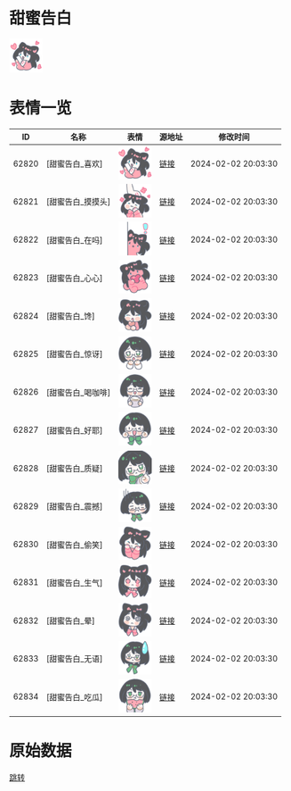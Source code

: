 # 甜蜜告白

<img src="./cover.png" height="60" alt="cover" />

# 表情一览

|ID|名称|表情|源地址|修改时间|
|----|----|----|----|----|
|62820|[甜蜜告白_喜欢]|<img src="./pic/062820_%5B甜蜜告白_喜欢%5D.png" height="60" alt="喜欢"/>|[链接](https://i0.hdslb.com/bfs/garb/6c74de7d4b2ca7901e5d574d9a3339bddb5e4a90.png)|2024-02-02 20:03:30|
|62821|[甜蜜告白_摸摸头]|<img src="./pic/062821_%5B甜蜜告白_摸摸头%5D.png" height="60" alt="摸摸头"/>|[链接](https://i0.hdslb.com/bfs/garb/0fedcc8b4dccbcd1723997accd29c6a56ae1fd25.png)|2024-02-02 20:03:30|
|62822|[甜蜜告白_在吗]|<img src="./pic/062822_%5B甜蜜告白_在吗%5D.png" height="60" alt="在吗"/>|[链接](https://i0.hdslb.com/bfs/garb/796afdad8ff36d7b103bc7324ae8aea2e92db4f6.png)|2024-02-02 20:03:30|
|62823|[甜蜜告白_心心]|<img src="./pic/062823_%5B甜蜜告白_心心%5D.png" height="60" alt="心心"/>|[链接](https://i0.hdslb.com/bfs/garb/0177e4326d3dceb1da5af98feec1ab1ead187e1c.png)|2024-02-02 20:03:30|
|62824|[甜蜜告白_馋]|<img src="./pic/062824_%5B甜蜜告白_馋%5D.png" height="60" alt="馋"/>|[链接](https://i0.hdslb.com/bfs/garb/0818eb59b956a6f00f6b5e96da9120574cb8a784.png)|2024-02-02 20:03:30|
|62825|[甜蜜告白_惊讶]|<img src="./pic/062825_%5B甜蜜告白_惊讶%5D.png" height="60" alt="惊讶"/>|[链接](https://i0.hdslb.com/bfs/garb/78c3598eedffde5f68c4e338840a716d8a28b8d8.png)|2024-02-02 20:03:30|
|62826|[甜蜜告白_喝咖啡]|<img src="./pic/062826_%5B甜蜜告白_喝咖啡%5D.png" height="60" alt="喝咖啡"/>|[链接](https://i0.hdslb.com/bfs/garb/97714c6f300e7896528410bc02bc4e27458510ec.png)|2024-02-02 20:03:30|
|62827|[甜蜜告白_好耶]|<img src="./pic/062827_%5B甜蜜告白_好耶%5D.png" height="60" alt="好耶"/>|[链接](https://i0.hdslb.com/bfs/garb/3552d43947cf00ba50930380907e4a14d87cd5b7.png)|2024-02-02 20:03:30|
|62828|[甜蜜告白_质疑]|<img src="./pic/062828_%5B甜蜜告白_质疑%5D.png" height="60" alt="质疑"/>|[链接](https://i0.hdslb.com/bfs/garb/8a66af91d5b17cb8abf05bf845adffe9a142d60b.png)|2024-02-02 20:03:30|
|62829|[甜蜜告白_震撼]|<img src="./pic/062829_%5B甜蜜告白_震撼%5D.png" height="60" alt="震撼"/>|[链接](https://i0.hdslb.com/bfs/garb/3bde05e38adb2a01bfbc390db536cc5451fb6bd8.png)|2024-02-02 20:03:30|
|62830|[甜蜜告白_偷笑]|<img src="./pic/062830_%5B甜蜜告白_偷笑%5D.png" height="60" alt="偷笑"/>|[链接](https://i0.hdslb.com/bfs/garb/c7832795e713def2c1521194b715217a481a1029.png)|2024-02-02 20:03:30|
|62831|[甜蜜告白_生气]|<img src="./pic/062831_%5B甜蜜告白_生气%5D.png" height="60" alt="生气"/>|[链接](https://i0.hdslb.com/bfs/garb/508ed90df2503578694e8dfc59bfbdbd1d1a2c36.png)|2024-02-02 20:03:30|
|62832|[甜蜜告白_晕]|<img src="./pic/062832_%5B甜蜜告白_晕%5D.png" height="60" alt="晕"/>|[链接](https://i0.hdslb.com/bfs/garb/29661dc4882bc6c20759bf18b709365281bcb15e.png)|2024-02-02 20:03:30|
|62833|[甜蜜告白_无语]|<img src="./pic/062833_%5B甜蜜告白_无语%5D.png" height="60" alt="无语"/>|[链接](https://i0.hdslb.com/bfs/garb/d550e04eb56055763db028ac8b601ae766b8b413.png)|2024-02-02 20:03:30|
|62834|[甜蜜告白_吃瓜]|<img src="./pic/062834_%5B甜蜜告白_吃瓜%5D.png" height="60" alt="吃瓜"/>|[链接](https://i0.hdslb.com/bfs/garb/812ad6d035d06f4acebad595e2b13f961257330f.png)|2024-02-02 20:03:30|

# 原始数据

[跳转](./raw.json)


